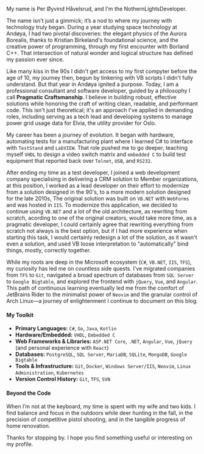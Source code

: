 My name is Per Øyvind Håvelsrud, and I'm the NothernLightsDeveloper.

The name isn't just a gimmick; it’s a nod to where my journey with technology truly began. During a year studying space technology at Andøya, I had two pivotal discoveries: the elegant physics of the Aurora Borealis, thanks to Kristian Birkeland's foundational science, and the creative power of programming, through my first encounter with Borland C++. That intersection of natural wonder and logical structure has defined my passion ever since.

Like many kiss in the 90s I didn't get access to my first compyter before the age of 10, my journey then, begun by tinkering with VB scripts I didn't fully understand. But that year in Andøya ignited a purpose. Today, I am a professional consultant and software developer, guided by a philosophy I call **Pragmatic Craftsmanship**. I believe in building robust, effective solutions while honoring the craft of writing clean, readable, and performant code. This isn't just theoretical; it's an approach I've applied in demanding roles, including serving as a tech lead and developing systems to manage power grid usage data for Elvia, the utility provider for Oslo.

My career has been a journey of evolution. It began with hardware, automating tests for a manufacturing plant where I learned C# to interface with `TestStand` and `LabVIEW`. That role pushed me to go deeper, teaching myself `VHDL` to design a video switch matrix and `embedded C` to build test equipment that reported back over `Telnet`, `USB`, and `RS232`.

After ending my time as a test developer, I joined a web development company specialising in delivering a CRM solution to Member organizations, at this position, I worked as a lead developer on their effort to modernize from a solution designed in the 90's, to a more modern solution designed for the late 2010s, The original solution was built on `VB.NET` with `WebForms` and was hosted in `IIS`. To modernize this application, we decided to continue using `VB.NET` and a lot of the old architecture, as rewriting from scratch, acording to one of the original creators, would take more time, as a pragmatic developer, I could certainly agree that rewriting everything from scratch not always is the best option, but if I had more experience when starting this task, I would certainly redesign a lot of the solution, as it wasn't even a solution, and used VB loose interpretation to "automatically" bind things, mostly, correctly together.

While my roots are deep in the Microsoft ecosystem (`C#`, `VB.NET`, `IIS`, `TFS`), my curiosity has led me on countless side quests. I've migrated companies from `TFS` to `Git`, navigated a broad spectrum of databases from `SQL Server` to `Google Bigtable`, and explored the frontend with `jQuery`, `Vue`, and `Angular`. This path of continuous learning eventually led me from the comfort of JetBrains Rider to the minimalist power of `Neovim` and the granular control of Arch Linux—a journey of enlightenment I continue to document on this blog.

#### My Toolkit

* **Primary Languages:** `C#`, `Go`, `Java`, `Kotlin`
* **Hardware/Embedded:** `VHDL`, `Embedded C`
* **Web Frameworks & Libraries:** `ASP.NET Core`, `.NET`, `Angular`, `Vue`, `jQuery` (and personal experience with `React`)
* **Databases:** `PostgreSQL`, `SQL Server`, `MariaDB`, `SQLite`, `MongoDB`, `Google Bigtable`
* **Tools & Infrastructure:** `Git`, `Docker`, `Windows Server/IIS`, `Neovim`, `Linux Administration`, `Kubernetes`
* **Version Control History:** `Git`, `TFS`, `SVN`

#### Beyond the Code

When I’m not at the keyboard, my time is spent with my wife and two kids. I find balance and focus in the outdoors while deer hunting in the fall, in the precision of competitive pistol shooting, and in the tangible progress of home renovation.

Thanks for stopping by. I hope you find something useful or interesting on my profile.
